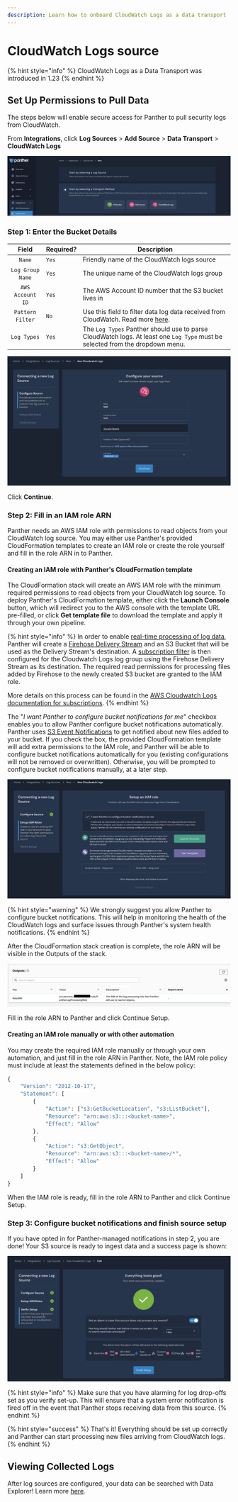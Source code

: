 ```yaml
---
description: Learn how to onboard CloudWatch Logs as a data transport
---
```


# CloudWatch Logs source

{% hint style="info" %}
CloudWatch Logs as a Data Transport was introduced in 1.23
{% endhint %}

## Set Up Permissions to Pull Data

The steps below will enable secure access for Panther to pull security logs from CloudWatch.

From **Integrations**, click **Log Sources** > **Add Source** > **Data Transport** > **CloudWatch Logs**

![](<../../../../.gitbook/assets/image (30).png>)

### Step 1: Enter the Bucket Details

|       Field      | Required? | Description                                                                                                                                                              |
| :--------------: | --------- | ------------------------------------------------------------------------------------------------------------------------------------------------------------------------ |
|      `Name`      | `Yes`     | Friendly name of the CloudWatch logs source                                                                                                                              |
| `Log Group Name` | `Yes`     | The unique name of the CloudWatch logs group                                                                                                                             |
| `AWS Account ID` | `Yes`     | The AWS Account ID number that the S3 bucket lives in                                                                                                                    |
| `Pattern Filter` | `No`      | Use this field to filter data log data received from CloudWatch. Read more [here](https://docs.aws.amazon.com/AmazonCloudWatch/latest/logs/FilterAndPatternSyntax.html). |
|    `Log Types`   | `Yes`     | The `Log Types` Panther should use to parse CloudWatch logs. At least one `Log Type` must be selected from the dropdown menu.                                            |

![](<../../../../.gitbook/assets/image (28).png>)

Click **Continue**.

### Step 2: Fill in an IAM role ARN

Panther needs an AWS IAM role with permissions to read objects from your CloudWatch log source. You may either use Panther's provided CloudFormation templates to create an IAM role or create the role yourself and fill in the role ARN in to Panther.

#### Creating an IAM role with Panther's CloudFormation template

The CloudFormation stack will create an AWS IAM role with the minimum required permissions to read objects from your CloudWatch log source. To deploy Panther's CloudFormation template, either click the **Launch Console** button, which will redirect you to the AWS console with the template URL pre-filled, or click **Get template file** to download the template and apply it through your own pipeline.

{% hint style="info" %}
In order to enable [real-time processing of log data](https://docs.aws.amazon.com/AmazonCloudWatch/latest/logs/Subscriptions.html), Panther will create a [Firehose Delivery Stream](https://aws.amazon.com/kinesis/data-firehose) and an S3 Bucket that will be used as the Delivery Stream's destination. A [subscription filter](https://docs.aws.amazon.com/AmazonCloudWatch/latest/logs/CreateSubscriptionFilterFirehose.html) is then configured for the Cloudwatch Logs log group using the Firehose Delivery Stream as its destination. The required read permissions for processing files added by Firehose to the newly created S3 bucket are granted to the IAM role.

More details on this process can be found in the [AWS Cloudwatch Logs documentation for subscriptions](https://docs.aws.amazon.com/AmazonCloudWatch/latest/logs/CrossAccountSubscriptions-Firehose.html).
{% endhint %}



The "_I want Panther to configure bucket notifications for me_" checkbox enables you to allow Panther configure bucket notifications automatically. Panther uses [S3 Event Notifications](https://docs.aws.amazon.com/AmazonS3/latest/userguide/NotificationHowTo.html) to get notified about new files added to your bucket. If you check the box, the provided CloudFormation template will add extra permissions to the IAM role, and Panther will be able to configure bucket notifications automatically for you (existing configurations will not be removed or overwritten). Otherwise, you will be prompted to configure bucket notifications manually, at a later step.

![](<../../../../.gitbook/assets/image (29).png>)

{% hint style="warning" %}
We strongly suggest you allow Panther to configure bucket notifications. This will help in monitoring the health of the CloudWatch logs and surface issues through Panther's system health notifications.
{% endhint %}

After the CloudFormation stack creation is complete, the role ARN will be visible in the Outputs of the stack.

![](../../../../.gitbook/assets/cfn-outputs.png)

Fill in the role ARN to Panther and click Continue Setup.

#### Creating an IAM role manually or with other automation

You may create the required IAM role manually or through your own automation, and just fill in the role ARN in Panther. Note, the IAM role policy must include at least the statements defined in the below policy:

```javascript
{
    "Version": "2012-10-17",
    "Statement": [
        {
            "Action": ["s3:GetBucketLocation", "s3:ListBucket"],
            "Resource": "arn:aws:s3:::<bucket-name>",
            "Effect": "Allow"
        },
        {
            "Action": "s3:GetObject",
            "Resource": "arn:aws:s3:::<bucket-name>/*",
            "Effect": "Allow"
        }
    ]
}
```

When the IAM role is ready, fill in the role ARN to Panther and click Continue Setup.

### Step 3: Configure bucket notifications and finish source setup

If you have opted in for Panther-managed notifications in step 2, you are done! Your S3 source is ready to ingest data and a success page is shown:

![](<../../../../.gitbook/assets/image (27).png>)

{% hint style="info" %}
Make sure that you have alarming for log drop-offs set as you verify set-up. This will ensure that a system error notification is fired off in the event that Panther stops receiving data from this source.
{% endhint %}

{% hint style="success" %}
That's it! Everything should be set up correctly and Panther can start processing new files arriving from CloudWatch logs.
{% endhint %}

## Viewing Collected Logs

After log sources are configured, your data can be searched with Data Explorer! Learn more [here](https://app.gitbook.com/@panther-labs/s/documentation/\~/drafts/-Mjpl055436mGBJXxM\_u/data-analytics/data-explorer).
